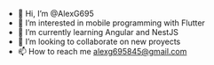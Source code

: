 - 👋 Hi, I’m @AlexG695
- 👀 I’m interested in mobile programming with Flutter
- 🌱 I’m currently learning Angular and NestJS
- 💞️ I’m looking to collaborate on new proyects
- 📫 How to reach me alexg695845@gmail.com

<!---
AlexG695/AlexG695 is a ✨ special ✨ repository because its `README.md` (this file) appears on your GitHub profile.
You can click the Preview link to take a look at your changes.
--->
